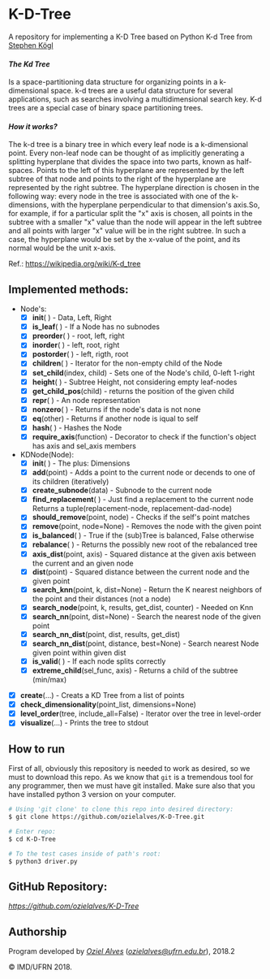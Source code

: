 # K-D-Tree

A repository for implementing a K-D Tree based on Python K-d Tree from [Stephen Kögl](https://python-kdtree.readthedocs.io/en/latest/)

#### ___The Kd Tree___
Is a space-partitioning data structure for organizing points in a k-dimensional space. k-d trees are a useful data structure for several applications, such as searches involving a multidimensional search key. K-d trees are a special case of binary space partitioning trees.
#### ___How it works?___
The k-d tree is a binary tree in which every leaf node is a k-dimensional point. Every non-leaf node can be thought of as implicitly generating a splitting hyperplane that divides the space into two parts, known as half-spaces. Points to the left of this hyperplane are represented by the left subtree of that node and points to the right of the hyperplane are represented by the right subtree. The hyperplane direction is chosen in the following way: every node in the tree is associated with one of the k-dimensions, with the hyperplane perpendicular to that dimension's axis.So, for example, if for a particular split the "x" axis is chosen, all points in the subtree with a smaller "x" value than the node will appear in the left subtree and all points with larger "x" value will be in the right subtree. In such a case, the hyperplane would be set by the x-value of the point, and its normal would be the unit x-axis.

Ref.: https://wikipedia.org/wiki/K-d_tree

## Implemented methods:
- Node's:
  - [x] __init__( ) - Data, Left, Right
  -	[x] __is_leaf__( ) - If a Node has no subnodes
  -	[x] __preorder__( ) - root, left, right
  -	[x] __inorder__( ) - left, root, right
  -	[x] __postorder__( ) - left, rigth, root
  -	[x] __children__( ) - Iterator for the non-empty child of the Node
  -	[x] __set_child__(index, child) - Sets one of the Node's child, 0-left 1-right
  -	[x] __height__( ) - Subtree Height, not considering empty leaf-nodes
  -	[x] __get_child_pos__(child) - returns the position of the given child
  -	[x] __repr__( ) - An node representation
  -	[x] __nonzero__( ) - Returns if the node's data is not none
  -	[x] __eq__(other) - Returns if another node is iqual to self
  -	[x] __hash__( ) - Hashes the Node
  -	[x] __require_axis__(function) - Decorator to check if the function's object has
									 axis and sel_axis members
- KDNode(Node):
	-	[x] __init__( ) - The plus: Dimensions
	-	[x] __add__(point) - Adds a point to the current node or decends to one of its 
					   		children (iteratively)
	-	[x] __create_subnode__(data) - Subnode to the current node
	-	[x] __find_replacement__( ) - Just find a replacement to the current node Returns
									 a tuple(replacement-node, replacement-dad-node)
	-	[x] __should_remove__(point, node) - Checks if the self's point matches
	-	[x] __remove__(point, node=None) - Removes the node with the given point
	-	[x] __is_balanced__( ) - True if the (sub)Tree is balanced, False otherwise
	-	[x] __rebalance__( ) - Returns the possibly new root of the rebalanced tree
	-	[x] __axis_dist__(point, axis) - Squared distance at the given axis between the 
									 current and an given node
	-	[x] __dist__(point) - Squared distance between the current node and the given
						  point
	-	[x] __search_knn__(point, k, dist=None) - Return the K nearest neighbors of the 
											  point and their distances (not a node)
	-	[x] __search_node__(point, k, results, get_dist, counter) - Needed on Knn 
	-	[x] __search_nn__(point, dist=None) - Search the nearest node of the given point
	-	[x] __search_nn_dist__(point, dist, results, get_dist)
	-	[x] __search_nn_dist__(point, distance, best=None) - Search nearest Node given
															point within given dist
	-	[x] __is_valid__( ) - If each node splits correctly
	-	[x] __extreme_child__(sel_func, axis) - Returns a child of the subtree (min/max)
	
- [x] __create__(...) - Creats a KD Tree from a list of points
-	[x] __check_dimensionality__(point_list, dimensions=None)
-	[x] __level_order__(tree, include_all=False) - Iterator over the tree in level-order
-	[x] __visualize__(...) - Prints the tree to stdout
	
## How to run

First of all, obviously this repository is needed to work as desired, so we must to download this repo. As we know that `git` is a tremendous tool for any programmer, then we must have git installed. Make sure also that you have installed python 3 version on your computer.

```bash
# Using 'git clone' to clone this repo into desired directory:
$ git clone https://github.com/ozielalves/K-D-Tree.git

# Enter repo:
$ cd K-D-Tree

# To the test cases inside of path's root:
$ python3 driver.py
```
## GitHub Repository:

*https://github.com/ozielalves/K-D-Tree*


## Authorship

Program developed by [_Oziel Alves_](https://github.com/ozielalves) (*ozielalves@ufrn.edu.br*), 2018.2

&copy; IMD/UFRN 2018.
